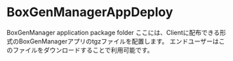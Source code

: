 # BoxGenManagerAppDeploy
BoxGenManager application package folder
ここには、Clientに配布できる形式のBoxGenManagerアプリのtgzファイルを配置します。
エンドユーザーはこのファイルをダウンロードすることで利用可能です。
